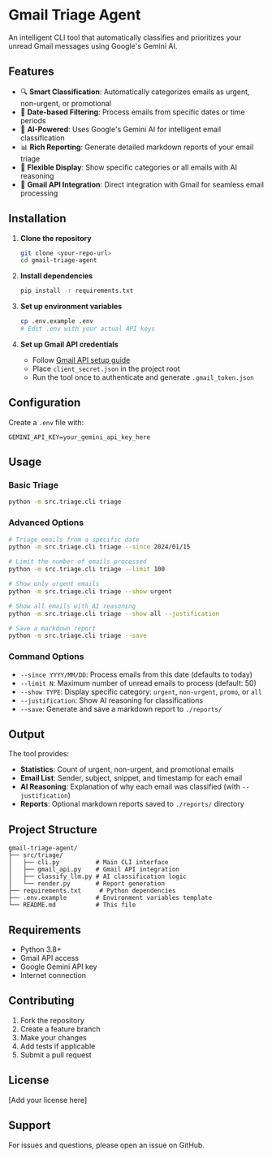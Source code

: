 # Gmail Triage Agent

An intelligent CLI tool that automatically classifies and prioritizes your unread Gmail messages using Google's Gemini AI.

## Features

- 🔍 **Smart Classification**: Automatically categorizes emails as urgent, non-urgent, or promotional
- 📅 **Date-based Filtering**: Process emails from specific dates or time periods
- 🤖 **AI-Powered**: Uses Google's Gemini AI for intelligent email classification
- 📊 **Rich Reporting**: Generate detailed markdown reports of your email triage
- 🎯 **Flexible Display**: Show specific categories or all emails with AI reasoning
- 📱 **Gmail API Integration**: Direct integration with Gmail for seamless email processing

## Installation

1. **Clone the repository**
   ```bash
   git clone <your-repo-url>
   cd gmail-triage-agent
   ```

2. **Install dependencies**
   ```bash
   pip install -r requirements.txt
   ```

3. **Set up environment variables**
   ```bash
   cp .env.example .env
   # Edit .env with your actual API keys
   ```

4. **Set up Gmail API credentials**
   - Follow [Gmail API setup guide](https://developers.google.com/gmail/api/quickstart/python)
   - Place `client_secret.json` in the project root
   - Run the tool once to authenticate and generate `.gmail_token.json`

## Configuration

Create a `.env` file with:
```env
GEMINI_API_KEY=your_gemini_api_key_here
```

## Usage

### Basic Triage
```bash
python -m src.triage.cli triage
```

### Advanced Options
```bash
# Triage emails from a specific date
python -m src.triage.cli triage --since 2024/01/15

# Limit the number of emails processed
python -m src.triage.cli triage --limit 100

# Show only urgent emails
python -m src.triage.cli triage --show urgent

# Show all emails with AI reasoning
python -m src.triage.cli triage --show all --justification

# Save a markdown report
python -m src.triage.cli triage --save
```

### Command Options

- `--since YYYY/MM/DD`: Process emails from this date (defaults to today)
- `--limit N`: Maximum number of unread emails to process (default: 50)
- `--show TYPE`: Display specific category: `urgent`, `non-urgent`, `promo`, or `all`
- `--justification`: Show AI reasoning for classifications
- `--save`: Generate and save a markdown report to `./reports/`

## Output

The tool provides:
- **Statistics**: Count of urgent, non-urgent, and promotional emails
- **Email List**: Sender, subject, snippet, and timestamp for each email
- **AI Reasoning**: Explanation of why each email was classified (with `--justification`)
- **Reports**: Optional markdown reports saved to `./reports/` directory

## Project Structure

```
gmail-triage-agent/
├── src/triage/
│   ├── cli.py          # Main CLI interface
│   ├── gmail_api.py    # Gmail API integration
│   ├── classify_llm.py # AI classification logic
│   └── render.py       # Report generation
├── requirements.txt     # Python dependencies
├── .env.example        # Environment variables template
└── README.md           # This file
```

## Requirements

- Python 3.8+
- Gmail API access
- Google Gemini API key
- Internet connection

## Contributing

1. Fork the repository
2. Create a feature branch
3. Make your changes
4. Add tests if applicable
5. Submit a pull request

## License

[Add your license here]

## Support

For issues and questions, please open an issue on GitHub.
